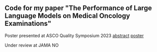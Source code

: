 ## Code for my paper "The Performance of Large Language Models on Medical Oncology Examinations"

Poster presented at ASCO Quality Symposium 2023 [abstract](https://meetings.asco.org/abstracts-presentations/227913) [poster](https://docs.google.com/presentation/d/1r_t2jrWvbj1HAJW8vRHrihe2YpTnB4zsrFRQft7wkaU/edit#slide=id.g28c4a8120ab_17_75)

Under review at JAMA NO
